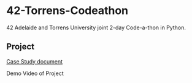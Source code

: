 # 42-Torrens-Codeathon
42 Adelaide and Torrens University joint 2-day Code-a-thon in Python.

## Project
[Case Study document](https://github.com/fractalfeeling/42-Torrens-Codeathon/blob/master/Code-a-thon%20case%20study.pdf)

Demo Video of Project
